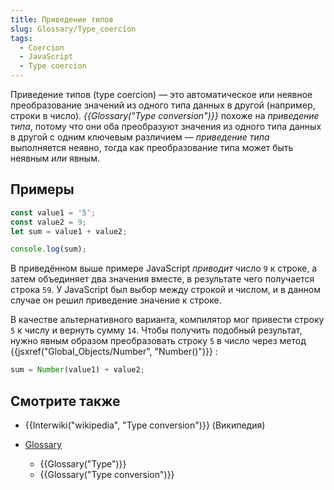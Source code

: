 ```yaml
---
title: Приведение типов
slug: Glossary/Type_coercion
tags:
  - Coercion
  - JavaScript
  - Type coercion
---
```

Приведение типов (type coercion) — это автоматическое или неявное преобразование значений из одного типа данных в другой (например, строки в число). _{{Glossary("Type conversion")}}_ похоже на _приведение типа_, потому что они оба преобразуют значения из одного типа данных в другой с одним ключевым различием — _приведение типа_ выполняется неявно, тогда как преобразование типа может быть неявным _или_ явным.

## Примеры

```js
const value1 = '5';
const value2 = 9;
let sum = value1 + value2;

console.log(sum);
```

В приведённом выше примере JavaScript _приводит_ число `9` к строке, а затем объединяет два значения вместе, в результате чего получается строка `59`. У JavaScript был выбор между строкой и числом, и в данном случае он решил приведение значение к строке.

В качестве альтернативного варианта, компилятор мог привести строку `5` к числу и вернуть сумму `14`. Чтобы получить подобный результат, нужно явным образом преобразовать строку `5` в число через метод {{jsxref("Global_Objects/Number", "Number()")}} :

```js
sum = Number(value1) + value2;
```

## Смотрите также

- {{Interwiki("wikipedia", "Type conversion")}} (Википедия)
- [Glossary](/ru/docs/Glossary)

  - {{Glossary("Type")}}
  - {{Glossary("Type conversion")}}
